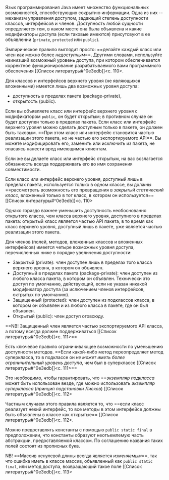Язык программирования Java имеет множество функциональных возможностей, способствующих сокрытию информации. Одна из них -- механизм управления доступом, задающий степень доступности классов, интерфейсов и членов. Доступность любой сущности определяется тем, в каком месте она была объявлена и какие модификаторы доступа (если таковые имеются) присутсвуют в ее объявлении (`private`, `protected` или `public`).

Эмпирическое правило выглядит просто: ==делайте каждый класс или член как можно более _недоступным_==. Другими словами, используйте наинизший возможный уровень доступа, при котором обеспечивается корректное функционирование разрабатываемого вами программного обеспечения [[Список литературы#^0e3edb]]<c. 110>.

Для классов и интерфейсов верхнего уровня (не являющихся вложенными) имеется лишь два возможных уровня доступа:
- доступность в пределах пакета (package-private),
- открытость (public).

Если вы объявляете класс или интерфейс верхнего уровня с модификатором `public`, он будет открытым; в противном случае он будет доступен только в пределах пакета. Если класс или интерфейс верхнего уровня можно сделать доступным только в пакете, он должен быть таковым. ==При этом класс или интерфейс становится частью реализации этого пакета, но не частью его экспортируемого API==. Вы можете модифицировать его, заменить или исключить из пакета, не опасаясь нанести вред имеющимся клиентам. 

Если же вы делаете класс или интерфейс открытым, на вас возлагается обязанность всегда поддерживать его во имя сохранения совместимости.

Если класс или интерфейс верхнего уровня, доступный лишь в пределах пакета, используется только в одном классе, вы должны ==рассмотреть возможность его превращения в _закрытый статический класс_, вложенный только в тот класс, в котором он используется== [[Список литературы#^0e3edb]]<c. 110>

Однако гораздо важнее уменьшить доступность необоснованно открытого класса, чем класса верхнего уровня, доступного в пределах пакета: открытый класс является частью API пакета, в то время как класс верхнего уровня, доступный лишь в пакете, уже является частью реализации этого пакета.

Для членов (полей, методов, вложенных классов и вложенных интерфейсов) имеется четыре возможных уровня доступа, перечисленных ниже в порядке увеличения доступности:
- Закрытый (private): член доступен лишь в пределах того класса верхнего уровня, в котором он объявлен.
- Доступный в пределах пакета (package-private): член доступен из любого класса пакета, в котором он объявлен. Технически это доступ по умолчанию, действующий, если не указан никакой модификатор доступа (за ислючением членов интерфейсов, октрытых по умолчанию).
- Защищенный (protected): член доступен из подклассов класса, в котором он объявлен и из любого класса в пакете, где он был объявлен.
- Открытый (public): член доступ отовсюду.

==NB! Защищенный член является частью экспортируемого API класса, а потому всегда должен поддерживаться [[Список литературы#^0e3edb]]<c. 111>==

Есть ключевое правило ограничивающее возможности по уменьшению доступности методов. ==Если какой-либо метод переопределяет метод суперкласса, то в подклассе он _не может иметь более ограничительный уровень доступа_, чем был в суперклассе [[Список литературы#^0e3edb]]<c. 111>==

Это необходимо, чтобы гарантировать, что ==_экземпляр подкласса_ может быть использован везде, где можно использовать _экземпляр суперкласса_ (_принцип подстановки Лисков_) [[Список литературы#^0e3edb]]<c. 112>

Частным случаем этого правила является то, что ==если класс реализует некий интерфейс, то все методы в этом интерфейсе должны быть объявлены в классе как открытые== [[Список литературы#^0e3edb]]<c. 112>.

Можно предоставлять константы с помощью `public static final` в предположении, что константы образуют неотъемлемую часть абстракции, предоставляемой классом. По соглашению названия таких полей состоят из прописных букв.

NB! ==Массив ненулевой длины всегда является _изменяемым_==, так что ошибка иметь в классе массив, объявленный как `public static final`, или метод доступа, возвращающий такое поле [[Список литературы#^0e3edb]]<c. 113>

